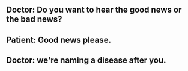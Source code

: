 ## Doctor: Do you want to hear the good news or the bad news?
## Patient: Good news please.
## Doctor: we're naming a disease after you.